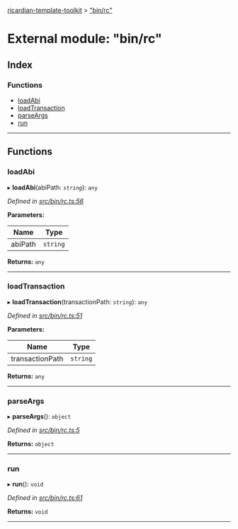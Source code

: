 [ricardian-template-toolkit](../README.md) > ["bin/rc"](../modules/_bin_rc_.md)

# External module: "bin/rc"

## Index

### Functions

* [loadAbi](_bin_rc_.md#loadabi)
* [loadTransaction](_bin_rc_.md#loadtransaction)
* [parseArgs](_bin_rc_.md#parseargs)
* [run](_bin_rc_.md#run)

---

## Functions

<a id="loadabi"></a>

###  loadAbi

▸ **loadAbi**(abiPath: *`string`*): `any`

*Defined in [src/bin/rc.ts:56](https://github.com/EOSIO/ricardian-template-toolkit/blob/c1cccb0/src/bin/rc.ts#L56)*

**Parameters:**

| Name | Type |
| ------ | ------ |
| abiPath | `string` |

**Returns:** `any`

___
<a id="loadtransaction"></a>

###  loadTransaction

▸ **loadTransaction**(transactionPath: *`string`*): `any`

*Defined in [src/bin/rc.ts:51](https://github.com/EOSIO/ricardian-template-toolkit/blob/c1cccb0/src/bin/rc.ts#L51)*

**Parameters:**

| Name | Type |
| ------ | ------ |
| transactionPath | `string` |

**Returns:** `any`

___
<a id="parseargs"></a>

###  parseArgs

▸ **parseArgs**(): `object`

*Defined in [src/bin/rc.ts:5](https://github.com/EOSIO/ricardian-template-toolkit/blob/c1cccb0/src/bin/rc.ts#L5)*

**Returns:** `object`

___
<a id="run"></a>

###  run

▸ **run**(): `void`

*Defined in [src/bin/rc.ts:61](https://github.com/EOSIO/ricardian-template-toolkit/blob/c1cccb0/src/bin/rc.ts#L61)*

**Returns:** `void`

___


